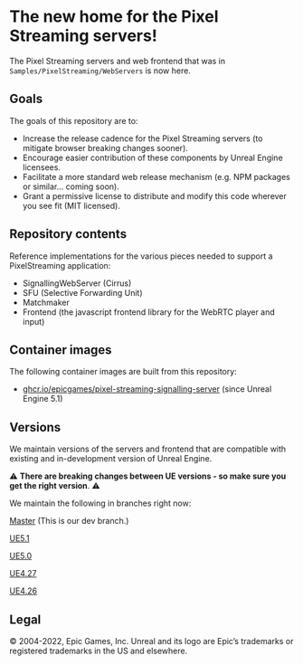 # The new home for the Pixel Streaming servers!
The Pixel Streaming servers and web frontend that was in `Samples/PixelStreaming/WebServers` is now here. 

## Goals

The goals of this repository are to:

- Increase the release cadence for the Pixel Streaming servers (to mitigate browser breaking changes sooner).
- Encourage easier contribution of these components by Unreal Engine licensees.
- Facilitate a more standard web release mechanism (e.g. NPM packages or similar... coming soon).
- Grant a permissive license to distribute and modify this code wherever you see fit (MIT licensed).

## Repository contents

Reference implementations for the various pieces needed to support a PixelStreaming application:
- SignallingWebServer (Cirrus)
- SFU (Selective Forwarding Unit)
- Matchmaker
- Frontend (the javascript frontend library for the WebRTC player and input)

## Container images

The following container images are built from this repository:

- [ghcr.io/epicgames/pixel-streaming-signalling-server](https://github.com/orgs/EpicGames/packages/container/package/pixel-streaming-signalling-server) (since Unreal Engine 5.1)

## Versions

We maintain versions of the servers and frontend that are compatible with existing and in-development version of Unreal Engine. 

:warning: **There are breaking changes between UE versions - so make sure you get the right version**. :warning:

We maintain the following in branches right now:

[Master](https://github.com/EpicGames/PixelStreamingInfrastructure/tree/master) (This is our dev branch.)

[UE5.1](https://github.com/EpicGames/PixelStreamingInfrastructure/tree/UE5.1)

[UE5.0](https://github.com/EpicGames/PixelStreamingInfrastructure/tree/UE5.0)

[UE4.27](https://github.com/EpicGames/PixelStreamingInfrastructure/tree/UE4.27)

[UE4.26](https://github.com/EpicGames/PixelStreamingInfrastructure/tree/UE4.26)

## Legal
© 2004-2022, Epic Games, Inc. Unreal and its logo are Epic’s trademarks or registered trademarks in the US and elsewhere. 
